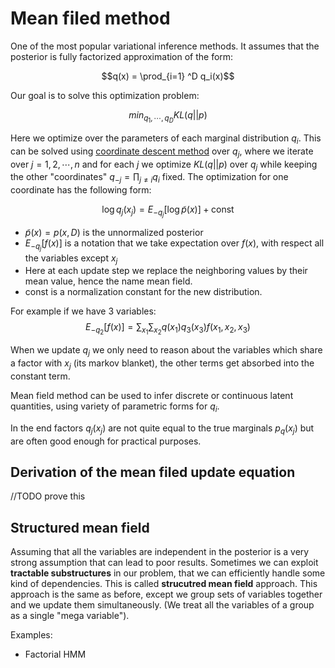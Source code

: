 # Mean filed method

One of the most popular variational inference methods. It assumes that the posterior is fully factorized approximation of the form:

$$q(x) = \prod_{i=1} ^D q_i(x)$$

Our goal is to solve this optimization problem:

$$min_{q_1, \cdots, q_D } KL(q||p) $$

Here we optimize over the parameters of each marginal distribution $q_i$. This can be solved using [coordinate descent method](coordinate_descent.md) over $q_j$, where we iterate over $j=1,2,\cdots, n$ and for each $j$ we optimize $KL(q||p)$ over $q_j$ while keeping the other "coordinates" $q_{-j} = \prod_{j\ne i} q_i$ fixed. The optimization for one coordinate has the following form:

$$ \log q_j(x_j) = E_{-q_j}[\log \tilde{p}(x)] + \text{const} ​$$ 

* $\tilde{p}(x) = p(x,D)$ is the unnormalized posterior 
* $E_{-q_j} [f(x)]$ is a notation that we take expectation over $f(x)$, with respect all the variables except $x_j$ 
* Here at each update step we replace the neighboring values by their mean value, hence the name mean field.
* $\text{const}$ is a normalization constant for the new distribution.

For example if we have 3 variables:
$$
E_{-q_2}[f(x)] = \sum_{x_1}\sum_{x_2}q(x_1)q_3(x_3)f(x_1, x_2, x_3)
$$

When we update $q_j$ we only need to reason about the variables which share a factor with $x_j$ (its markov blanket), the other terms get absorbed into the constant term.

Mean field method can be used to infer discrete or continuous latent quantities, using variety of parametric forms for $q_i$. 

In the end factors $q_j(x_j)$ are not quite equal to the true marginals $p_q(x_j)$ but are often good enough for practical purposes.

## Derivation of the mean filed update equation
//TODO prove this

## Structured mean field

Assuming that all the variables are independent in the posterior is a very strong assumption that can lead to poor results. Sometimes we can exploit **tractable substructures** in our problem, that we can efficiently handle some kind of dependencies. This is called **strucutred mean field** approach. This approach is the same as before, except we group sets of variables together and we update them simultaneously. (We treat all the variables of a group as a single "mega variable"). 

Examples:

* Factorial HMM
